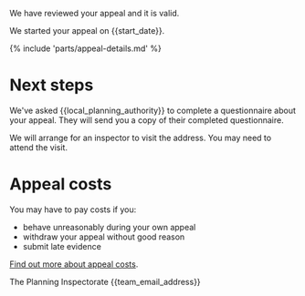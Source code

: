 We have reviewed your appeal and it is valid.

We started your appeal on {{start_date}}.

{% include 'parts/appeal-details.md' %}

# Next steps

We've asked {{local_planning_authority}} to complete a questionnaire about your appeal. They will send you a copy of their completed questionnaire.

We will arrange for an inspector to visit the address. You may need to attend the visit.

# Appeal costs

You may have to pay costs if you:

- behave unreasonably during your own appeal
- withdraw your appeal without good reason
- submit late evidence

[Find out more about appeal costs](https://www.gov.uk/claim-planning-appeal-costs).

The Planning Inspectorate
{{team_email_address}}
